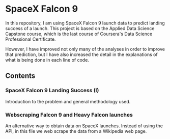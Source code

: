 # SpaceX Falcon 9
 In this repository, I am using SpaceX Falcon 9 launch data to predict landing success of a launch.
 This project is based on the Applied Data Science Capstone course, which is the last course of Coursera's Data Science Professional Certificate.
 
 However, I have improved not only many of the analyses in order to improve that prediction, but I have also increased the detail in the explanations of what is being done in each line of code.
 
 ## Contents
 ### SpaceX Falcon 9 Landing Success (I)
 Introduction to the problem and general methodology used.
 
 ### Webscraping Falcon 9 and Heavy Falcon launches
 An alternative way to obtain data on SpaceX launches. Instead of using the API, in this file we web scrape the data from a Wikipedia web page.
